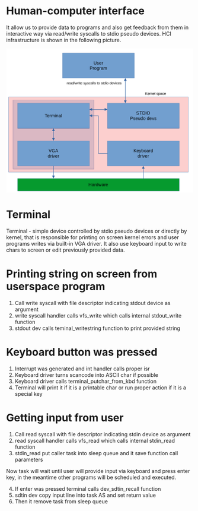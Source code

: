 # Human-computer interface
It allow us to provide data to programs and also get feedback from them in interactive way via read/write syscalls to stdio pseudo devices. HCI infrastructure is shown in the following picture.   

![HCI infrastructure](../drawings/human_computer_interface.png "HCI infrastructure")



# Terminal
Terminal - simple device controlled by stdio pseudo devices or directly by kernel, that is responsible for printing on screen kernel errors and user programs writes via built-in VGA driver. It also use keyboard input to write chars to screen or edit previously provided data.   

# Printing string on screen from userspace program
1. Call write syscall with file descriptor indicating stdout device as argument
2. write syscall handler calls vfs_write which calls internal stdout_write function
3. stdout dev calls teminal_writestring function to print provided string

# Keyboard button was pressed
1. Interrupt was generated and int handler calls proper isr
2. Keyboard driver turns scancode into ASCII char if possible
3. Keyboard driver calls terminal_putchar_from_kbd function   
4. Terminal will print it if it is a printable char or run proper action if it is a special key

# Getting input from user
1. Call read syscall with file descriptor indicating stdin device as argument
2. read syscall handler calls vfs_read which calls internal stdin_read function
3. stdin_read put caller task into sleep queue and it save function call parameters   

Now task will wait until user will provide input via keyboard and press enter key, in the meantime other programs will be scheduled and executed.

4. If enter was pressed terminal calls dev_sdtin_recall function
5. sdtin dev copy input line into task AS and set return value
6. Then it remove task from sleep queue
